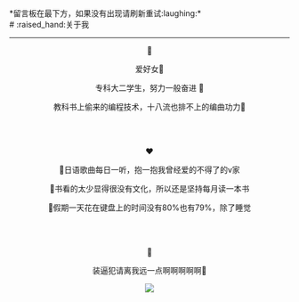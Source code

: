 <span style="text-align:center;">
*留言板在最下方，如果没有出现请刷新重试:laughing:*
 <br>
#  :raised_hand:关于我 

---

:woman:

爱好女:speech_balloon:

专科大二学生，努力一般奋进 :speech_balloon:

教科书上偷来的编程技术，十八流也排不上的编曲功力:speech_balloon:

<br>

<br>

:heart:

 :speech_balloon:日语歌曲每日一听，抱一抱我曾经爱的不得了的v家

:speech_balloon:书看的太少显得很没有文化，所以还是坚持每月读一本书

:speech_balloon:假期一天花在键盘上的时间没有80%也有79%，除了睡觉

<br>

<br>

:anger:

装逼犯请离我远一点啊啊啊啊啊:speech_balloon:

<image src="/images/访客足迹.png"></image><span id="busuanzi_container_site_pv" style="color:#3F51B5"> <span id="busuanzi_value_site_pv"></span></span>

</span>

